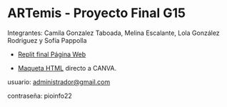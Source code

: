 # ARTemis - Proyecto Final G15
Integrantes: Camila Gonzalez Taboada, Melina Escalante, Lola González Rodriguez y Sofía Pappolla 

- [Replit final Página Web](https://replit.com/@lgonzalezrodriguez/ARTEMIS-Proyecto-final?from=notifications#main.py)

- [Maqueta HTML](https://www.canva.com/design/DAFOEh5uGsk/GVMAianl-voJcCComQRPuw/edit?utm_content=DAFOEh5uGsk&utm_campaign=designshare&utm_medium=link2&utm_source=sharebutton)
  directo a CANVA. 
 


usuario: administrador@gmail.com 

contraseña: pioinfo22
